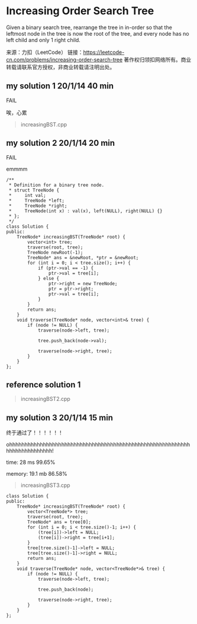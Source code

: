 # Increasing Order Search Tree

Given a binary search tree, rearrange the tree in in-order so that the leftmost node in the tree is now the root of the tree, and every node has no left child and only 1 right child.

来源：力扣（LeetCode）
链接：https://leetcode-cn.com/problems/increasing-order-search-tree
著作权归领扣网络所有。商业转载请联系官方授权，非商业转载请注明出处。

## my solution 1    20/1/14 40 min

FAIL

唉，心累

> increasingBST.cpp

## my solution 2    20/1/14 20 min

FAIL

emmmm

```
/**
 * Definition for a binary tree node.
 * struct TreeNode {
 *     int val;
 *     TreeNode *left;
 *     TreeNode *right;
 *     TreeNode(int x) : val(x), left(NULL), right(NULL) {}
 * };
 */
class Solution {
public:
    TreeNode* increasingBST(TreeNode* root) {
        vector<int> tree;
        traverse(root, tree);
        TreeNode newRoot(-1);
        TreeNode* ans = &newRoot, *ptr = &newRoot;
        for (int i = 0; i < tree.size(); i++) {
            if (ptr->val == -1) {
                ptr->val = tree[i];
            } else {
                ptr->right = new TreeNode;
                ptr = ptr->right;
                ptr->val = tree[i];
            }
        }
        return ans;
    }
    void traverse(TreeNode* node, vector<int>& tree) {
        if (node != NULL) {
            traverse(node->left, tree);
            
            tree.push_back(node->val);

            traverse(node->right, tree);
        }
    }
};
```

## reference solution 1

> increasingBST2.cpp

## my solution 3    20/1/14 15 min

终于通过了！！！！！！

ohhhhhhhhhhhhhhhhhhhhhhhhhhhhhhhhhhhhhhhhhhhhhhhhhhhhhhhhhhhhhhhhhhhhhhhhhh!

time:   28 ms   99.65%

memory: 19.1 mb 86.58%

> increasingBST3.cpp

```
class Solution {
public:
    TreeNode* increasingBST(TreeNode* root) {
        vector<TreeNode*> tree;
        traverse(root, tree);
        TreeNode* ans = tree[0];
        for (int i = 0; i < tree.size()-1; i++) {
            (tree[i])->left = NULL;
            (tree[i])->right = tree[i+1];
        }
        tree[tree.size()-1]->left = NULL;
        tree[tree.size()-1]->right = NULL;
        return ans;
    }
    void traverse(TreeNode* node, vector<TreeNode*>& tree) {
        if (node != NULL) {
            traverse(node->left, tree);
            
            tree.push_back(node);

            traverse(node->right, tree);
        }
    }
};
```